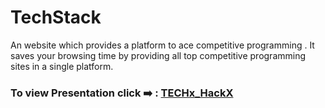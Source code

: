 # TechStack
An website which provides a platform to ace competitive programming . It saves your browsing time by providing all top competitive programming sites in a single platform.
### To view Presentation click ➡️ : [TECHx_HackX](https://www.youtube.com/watch?v=XFO7Jd4TRRc&t=18s)


